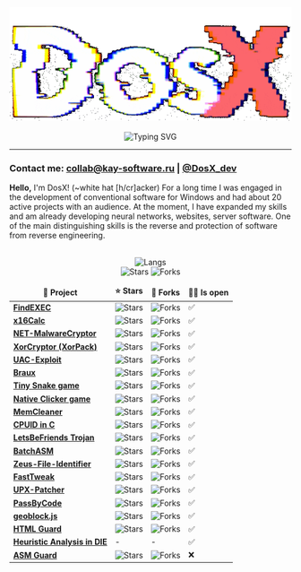 <!-- ![](https://capsule-render.vercel.app/api?type=waving&color=gradient&height=256&section=header&text=About%20me&fontSize=75&animation=fadeIn&fontAlignY=38&desc=Welcome%20to%20my%20GitHub%20profile!%20Put%20stars,%20fork%20and%20contribute!&descAlignY=51&descAlign=62) -->

<div align="center">
<img src="https://github.com/DosX-dev/DosX-dev/blob/main/animated.gif" alt="">
<br><br>
<img src="https://readme-typing-svg.demolab.com?font=Fira+Code&weight=700&duration=6000&pause=200&color=08C4DF&center=true&multiline=true&repeat=false&random=false&width=435&lines=%23include+%3Cabout.h%3E;%23include+%3Ccoffee.h%3E" alt="Typing SVG" />
</div>

<hr>

### Contact me: collab@kay-software.ru | [@DosX_dev](https://DosX_dev.t.me/)

**Hello,** I'm DosX! (~white hat [h/cr]acker)
For a long time I was engaged in the development of conventional software for Windows and had about 20 active projects with an audience. At the moment, I have expanded my skills and am already developing neural networks, websites, server software. One of the main distinguishing skills is the reverse and protection of software from reverse engineering.

<br>

<div align="center">
<img alt="Langs" src="https://github-readme-stats.vercel.app/api/top-langs/?username=DosX-dev&langs_count=12&theme=react&layout=compact">
<br>
<img alt="Stars" src="https://img.shields.io/github/stars/DosX-dev?label=Stars">
<img alt="Forks" src="https://visitor-badge.laobi.icu/badge?page_id=DosX-dev">
<table>
  <thead align="center">
    <tr border: none;>
      <td><b>📘 Project</b></td>
      <td><b>⭐ Stars</b></td>
      <td><b>🤝 Forks</b></td>
      <td><b>👨‍💻 Is open</b></td>
    </tr>
  </thead>
  <tbody>
    <tr>
      <td><a href="https://github.com/DosX-dev/FindEXEC"><b>FindEXEC</b></a></td>
      <td><img alt="Stars" src="https://img.shields.io/github/stars/DosX-dev/FindEXEC?style=flat-square&labelColor=343b41"></td>
      <td><img alt="Forks" src="https://img.shields.io/github/forks/DosX-dev/FindEXEC?style=flat-square&labelColor=343b41"></td>
      <td>✅</td>
    </tr>
    <tr>
      <td><a href="https://github.com/DosX-dev/x16Calc"><b>x16Calc</b></a></td>
      <td><img alt="Stars" src="https://img.shields.io/github/stars/DosX-dev/x16Calc?style=flat-square&labelColor=343b41"></td>
      <td><img alt="Forks" src="https://img.shields.io/github/forks/DosX-dev/x16Calc?style=flat-square&labelColor=343b41"></td>
      <td>✅</td>
    </tr>
    <tr>
      <td><a href="https://github.com/DosX-dev/NET-MalwareCryptor"><b>NET-MalwareCryptor</b></a></td>
      <td><img alt="Stars" src="https://img.shields.io/github/stars/DosX-dev/NET-MalwareCryptor?style=flat-square&labelColor=343b41"></td>
      <td><img alt="Forks" src="https://img.shields.io/github/forks/DosX-dev/NET-MalwareCryptor?style=flat-square&labelColor=343b41"></td>
      <td>✅</td>
    </tr>
    <tr>
      <td><a href="https://github.com/DosX-dev/DotNET_XorCryptor"><b>XorCryptor (XorPack)</b></a></td>
      <td><img alt="Stars" src="https://img.shields.io/github/stars/DosX-dev/DotNET_XorCryptor?style=flat-square&labelColor=343b41"></td>
      <td><img alt="Forks" src="https://img.shields.io/github/forks/DosX-dev/DotNET_XorCryptor?style=flat-square&labelColor=343b41"></td>
      <td>✅</td>
    </tr>
    <tr>
      <td><a href="https://github.com/DosX-dev/UAC-Exploit"><b>UAC-Exploit</b></a></td>
      <td><img alt="Stars" src="https://img.shields.io/github/stars/DosX-dev/UAC-Exploit?style=flat-square&labelColor=343b41"></td>
      <td><img alt="Forks" src="https://img.shields.io/github/forks/DosX-dev/UAC-Exploit?style=flat-square&labelColor=343b41"></td>
      <td>✅</td>
    </tr>
    <tr>
      <td><a href="https://github.com/DosX-dev/braux"><b>Braux</b></a></td>
      <td><img alt="Stars" src="https://img.shields.io/github/stars/DosX-dev/braux?style=flat-square&labelColor=343b41"></td>
      <td><img alt="Forks" src="https://img.shields.io/github/forks/DosX-dev/braux?style=flat-square&labelColor=343b41"></td>
      <td>✅</td>
    </tr>
    <tr>
      <td><a href="https://github.com/DosX-dev/TinySnake-game"><b>Tiny Snake game</b></a></td>
      <td><img alt="Stars" src="https://img.shields.io/github/stars/DosX-dev/TinySnake-game?style=flat-square&labelColor=343b41"></td>
      <td><img alt="Forks" src="https://img.shields.io/github/forks/DosX-dev/TinySnake-game?style=flat-square&labelColor=343b41"></td>
      <td>✅</td>
    </tr>
    <tr>
      <td><a href="https://github.com/DosX-dev/NativeClicker-game"><b>Native Clicker game</b></a></td>
      <td><img alt="Stars" src="https://img.shields.io/github/stars/DosX-dev/NativeClicker-game?style=flat-square&labelColor=343b41"></td>
      <td><img alt="Forks" src="https://img.shields.io/github/forks/DosX-dev/NativeClicker-game?style=flat-square&labelColor=343b41"></td>
      <td>✅</td>
    </tr>
    <tr>
      <td><a href="https://github.com/DosX-dev/MemCleaner"><b>MemCleaner</b></a></td>
      <td><img alt="Stars" src="https://img.shields.io/github/stars/DosX-dev/MemCleaner?style=flat-square&labelColor=343b41"></td>
      <td><img alt="Forks" src="https://img.shields.io/github/forks/DosX-dev/MemCleaner?style=flat-square&labelColor=343b41"></td>
      <td>✅</td>
    </tr>
    <tr>
      <td><a href="https://github.com/DosX-dev/cpuid-in-C"><b>CPUID in C</b></a></td>
      <td><img alt="Stars" src="https://img.shields.io/github/stars/DosX-dev/cpuid-in-C?style=flat-square&labelColor=343b41"></td>
      <td><img alt="Forks" src="https://img.shields.io/github/forks/DosX-dev/cpuid-in-C?style=flat-square&labelColor=343b41"></td>
      <td>✅</td>
    </tr>
    <tr>
      <td><a href="https://github.com/DosX-dev/LetsBeFriends-Trojan"><b>LetsBeFriends Trojan</b></a></td>
      <td><img alt="Stars" src="https://img.shields.io/github/stars/DosX-dev/LetsBeFriends-Trojan?style=flat-square&labelColor=343b41"></td>
      <td><img alt="Forks" src="https://img.shields.io/github/forks/DosX-dev/LetsBeFriends-Trojan?style=flat-square&labelColor=343b41"></td>
      <td>✅</td>
    </tr>
    <tr>
      <td><a href="https://github.com/DosX-dev/BatchASM"><b>BatchASM</b></a></td>
      <td><img alt="Stars" src="https://img.shields.io/github/stars/DosX-dev/BatchASM?style=flat-square&labelColor=343b41"></td>
      <td><img alt="Forks" src="https://img.shields.io/github/forks/DosX-dev/BatchASM?style=flat-square&labelColor=343b41"></td>
      <td>✅</td>
    </tr>
    <tr>
      <td><a href="https://github.com/DosX-dev/Zeus-File-Identifier"><b>Zeus-File-Identifier</b></a></td>
      <td><img alt="Stars" src="https://img.shields.io/github/stars/DosX-dev/Zeus-File-Identifier?style=flat-square&labelColor=343b41"></td>
      <td><img alt="Forks" src="https://img.shields.io/github/forks/DosX-dev/Zeus-File-Identifier?style=flat-square&labelColor=343b41"></td>
      <td>✅</td>
    </tr>
    <tr>
      <td><a href="https://github.com/DosX-dev/FastTweak"><b>FastTweak</b></a></td>
      <td><img alt="Stars" src="https://img.shields.io/github/stars/DosX-dev/FastTweak?style=flat-square&labelColor=343b41"></td>
      <td><img alt="Forks" src="https://img.shields.io/github/forks/DosX-dev/FastTweak?style=flat-square&labelColor=343b41"></td>
      <td>✅</td>
    </tr>
    <tr>
      <td><a href="https://github.com/DosX-dev/UPX-Patcher"><b>UPX-Patcher</b></a></td>
      <td><img alt="Stars" src="https://img.shields.io/github/stars/DosX-dev/UPX-Patcher?style=flat-square&labelColor=343b41"></td>
      <td><img alt="Forks" src="https://img.shields.io/github/forks/DosX-dev/UPX-Patcher?style=flat-square&labelColor=343b41"></td>
      <td>✅</td>
    </tr>
    <tr>
      <td><a href="https://github.com/DosX-dev/PassByCode"><b>PassByCode</b></a></td>
      <td><img alt="Stars" src="https://img.shields.io/github/stars/DosX-dev/PassByCode?style=flat-square&labelColor=343b41"></td>
      <td><img alt="Forks" src="https://img.shields.io/github/forks/DosX-dev/PassByCode?style=flat-square&labelColor=343b41"></td>
      <td>✅</td>
    </tr>
    <tr>
      <td><a href="https://github.com/DosX-dev/geoblock.js"><b>geoblock.js</b></a></td>
      <td><img alt="Stars" src="https://img.shields.io/github/stars/DosX-dev/geoblock.js?style=flat-square&labelColor=343b41"></td>
      <td><img alt="Forks" src="https://img.shields.io/github/forks/DosX-dev/geoblock.js?style=flat-square&labelColor=343b41"></td>
      <td>✅</td>
    </tr>
    <tr>
      <td><a href="https://github.com/DosX-dev/HTML-Guard"><b>HTML Guard</b></a></td>
      <td><img alt="Stars" src="https://img.shields.io/github/stars/DosX-dev/HTML-Guard?style=flat-square&labelColor=343b41"></td>
      <td><img alt="Forks" src="https://img.shields.io/github/forks/DosX-dev/HTML-Guard?style=flat-square&labelColor=343b41"></td>
      <td>✅</td>
    </tr>
    <tr>
      <td><a href="https://github.com/horsicq/Detect-It-Easy/blob/master/db/PE/__GenericHeuristicAnalysis_By_DosX.7.sg"><b>Heuristic Analysis in DIE</b></a></td>
      <td>-</td>
      <td>-</td>
      <td>✅</td>
    </tr>
    <tr>
      <td><a href="https://github.com/DosX-dev/ASM-Guard"><b>ASM Guard</b></a></td>
      <td><img alt="Stars" src="https://img.shields.io/github/stars/DosX-dev/ASM-Guard?style=flat-square&labelColor=343b41"></td>
      <td><img alt="Forks" src="https://img.shields.io/github/forks/DosX-dev/ASM-Guard?style=flat-square&labelColor=343b41"></td>
      <td>❌</td>
    </tr>
  </tbody>
</table>
</div>
